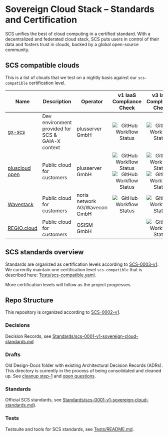 # Sovereign Cloud Stack – Standards and Certification

SCS unifies the best of cloud computing in a certified standard. With a decentralized and federated cloud stack, SCS puts users in control of their data and fosters trust in clouds, backed by a global open-source community.

## SCS compatible clouds

This is a list of clouds that we test on a nightly basis against our `scs-compatible` certification level.

| Name | Description | Operator | v1 IaaS Compliance Check | v3 IaaS Compliance Check | HealthMon |
|---|---|---|:---:|:---:|:---:|
| [gx-scs](https://github.com/SovereignCloudStack/docs/blob/main/community/cloud-resources/plusserver-gx-scs.md) | Dev environment provided for SCS & GAIA-X context | plusserver GmbH | ![GitHub Workflow Status](https://img.shields.io/github/actions/workflow/status/SovereignCloudStack/standards/check-gx-scs-v1.yml?label=v1%20Compliance) | ![GitHub Workflow Status](https://img.shields.io/github/actions/workflow/status/SovereignCloudStack/standards/check-gx-scs-v3.yml?label=v3%20Compliance) | [HM](https://health.gx-scs.sovereignit.cloud:3000/) |
| [pluscloud open](https://www.plusserver.com/en/products/pluscloud-open) | Public cloud for customers | plusserver GmbH | ![GitHub Workflow Status](https://img.shields.io/github/actions/workflow/status/SovereignCloudStack/standards/check-pco-prod1-v1.yml?label=v1%20Compliance) ![GitHub Workflow Status](https://img.shields.io/github/actions/workflow/status/SovereignCloudStack/standards/check-pco-prod2-v1.yml?label=v1%20Compliance) | ![GitHub Workflow Status](https://img.shields.io/github/actions/workflow/status/SovereignCloudStack/standards/check-pco-prod1-v3.yml?label=v3%20Compliance) ![GitHub Workflow Status](https://img.shields.io/github/actions/workflow/status/SovereignCloudStack/standards/check-pco-prod2-v3.yml?label=v3%20Compliance) | [HM](https://health.prod1.plusserver.sovereignit.cloud:3000) |
| [Wavestack](https://www.noris.de/wavestack-cloud/) | Public cloud for customers | noris network AG/Wavecon GmbH | ![GitHub Workflow Status](https://img.shields.io/github/actions/workflow/status/SovereignCloudStack/standards/check-wavestack-v1.yml?label=v1%20Compliance) | ![GitHub Workflow Status](https://img.shields.io/github/actions/workflow/status/SovereignCloudStack/standards/check-wavestack-v3.yml?label=v3%20Compliance) | [HM](https://health.wavestack1.sovereignit.cloud:3000/) |
| [REGIO.cloud](https://regio.digital) | Public cloud for customers | OSISM GmbH | | ![GitHub Workflow Status](https://img.shields.io/github/actions/workflow/status/SovereignCloudStack/standards/check-regio-a-v3.yml?label=v3%20Compliance) | [Dashboard](https://apimon.services.regio.digital/public-dashboards/17cf094a47404398a5b8e35a4a3968d4?orgId=1&refresh=5m) |

## SCS standards overview

Standards are organized as certification levels according to [SCS-0003-v1](https://github.com/SovereignCloudStack/standards/blob/main/Standards/scs-0003-v1-sovereign-cloud-standards-yaml.md). We currently maintain one certification level `scs-compatible` that is described here: [Tests/scs-compatible.yaml](Tests/scs-compatible.yaml).

More certification levels will follow as the project progresses.

## Repo Structure

This repository is organized according to [SCS-0002-v1](https://github.com/SovereignCloudStack/standards/blob/main/Standards/scs-0002-v1-standards-docs-org.md).

### Decisions

Decision Records, see [Standards/scs-0001-v1-sovereign-cloud-standards.md](https://github.com/SovereignCloudStack/standards/blob/main/Standards/scs-0001-v1-sovereign-cloud-standards.md#types-of-documents)

### Drafts

Old Design-Docs folder with existing Architectural Decision Records (ADRs). This directory is currently in the process of being consolidated and cleaned up. See [cleanup step-1](https://github.com/SovereignCloudStack/standards/blob/main/Standards/scs-0002-v1-standards-docs-org.md#suggested-cleanup-step-1) and [open questions](https://github.com/SovereignCloudStack/standards/blob/main/Standards/scs-0002-v1-standards-docs-org.md#open-questions).

### Standards

Official SCS standards, see [Standards/scs-0001-v1-sovereign-cloud-standards.md](https://github.com/SovereignCloudStack/standards/blob/main/Standards/scs-0001-v1-sovereign-cloud-standards.md)).

### Tests

Testsuite and tools for SCS standards, see [Tests/README.md](https://github.com/SovereignCloudStack/standards/blob/main/Tests/README.md).
